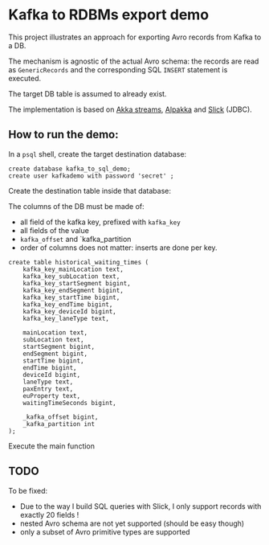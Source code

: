 # Kafka to RDBMs export demo

This project illustrates an approach for exporting Avro records from Kafka to a DB. 

The mechanism is agnostic of the actual Avro schema: the records are read as `GenericRecords` and the corresponding SQL `INSERT` statement is executed.

The target DB table is assumed to already exist. 

The implementation is based on [Akka streams](https://doc.akka.io/docs/akka/current/stream/index.html), [Alpakka](https://doc.akka.io/docs/alpakka/current/index.html) and [Slick](https://doc.akka.io/docs/alpakka/current/slick.html) (JDBC).

## How to run the demo:

In a `psql` shell, create the target destination database:

```
create database kafka_to_sql_demo;
create user kafkademo with password 'secret' ;
```

Create the destination table inside that database:

The columns of the DB must be made of: 

* all field of the kafka key, prefixed with `kafka_key`
* all fields of the value
* `kafka_offset` and `kafka_partition
* order of columns does not matter: inserts are done per key.

  
```
create table historical_waiting_times (
    kafka_key_mainLocation text, 
    kafka_key_subLocation text, 
    kafka_key_startSegment bigint,   
    kafka_key_endSegment bigint,
    kafka_key_startTime bigint, 
    kafka_key_endTime bigint,
    kafka_key_deviceId bigint,
    kafka_key_laneType text,
    
    mainLocation text,
    subLocation text,
    startSegment bigint,        
    endSegment bigint,
    startTime bigint,
    endTime bigint,
    deviceId bigint,
    laneType text,
    paxEntry text,
    euProperty text,
    waitingTimeSeconds bigint,
       
    _kafka_offset bigint,
    _kafka_partition int
);
```

Execute the main function

## TODO

To be fixed:

* Due to the way I build SQL queries with Slick, I only support records with exactly 20 fields !
* nested Avro schema are not yet supported (should be easy though)
* only a subset of Avro primitive types are supported
